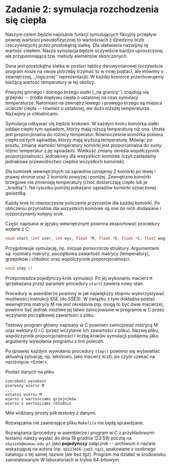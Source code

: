 # Zadanie 2: symulacja rozchodzenia się ciepła

Naszym celem będzie napisanie funkcji symulujących fikcyjny przepływ
pewnej wartości pseudofizycznej (o wartościach z dziedziny liczb 
rzeczywistych) przez prostokątną siatkę.  Dla ułatwienia nazwijmy tę
wartość ciepłem.  Nasza symulacja będzie oczywiście bardzo uproszczona,
ale przypominająca tzw. metody elementów skończonych.

Dana jest prostokątna siatka w postaci tablicy dwuwymiarowej
(oczywiście program może na swoje potrzeby trzymać to w innej postaci,
ale mówimy o zewnętrznej, ,,logicznej'' reprezentacji).  W każdej
komórce przechowujemy bieżącą wartość temperatury w tej okolicy.

Powyżej górnego i dolnego brzegu siatki (,,na granicy'') znajdują się
grzejniki -- źródła dopływu ciepła o ustalonej na czas symulacji 
temperaturze.  Natomiast na zewnątrz lewego i prawego brzegu są miejsca
ucieczki ciepła -- również o ustalonej, ale dużo niższej temperaturze.
Nazwijmy je chłodnicami.

Symulacja odbywać się będzie krokowo.  W każdym kroku komórka siatki
oddaje ciepło tym sąsiadom, którzy mają niższą temperaturę niż ona.
Utrata jest proporcjonalna do różnicy temperatur.  Równocześnie komórka
pobiera ciepło od tych sąsiadów, którzy mają wyższą temperaturę.
Mówiąc po prostu, zmiana wartości temperatury komórki jest proporcjonalna
do sumy różnic temperatur z jej sąsiadami.  Wielkość zmiany określa
współczynnik proporcjonalności, jednakowy dla wszystkich komórek (czyli
zakładamy jednakowe przewodnictwo cieplne wszystkich komórek).

Dla komórek wewnętrznych za sąsiednie uznajemy 2 komórki po lewej
i prawej stronie oraz 2 komórki powyżej i poniżej.  Zewnętrzne komórki 
brzegowe nie zmieniają temperatury (choć dostarczają ciepło lub je
,,kradną'').  Na rysunku poniżej pokazano sąsiadów komórki oznaczonej 
gwiazdką.

Każdy krok to równoczesne policzenie przyrostów dla każdej komórki.
Po obliczeniu przyrostów dla wszystkich komórek są one do nich dodawane
i rozpoczynamy kolejny krok. 

Część napisana w języku wewnętrznym powinna eksportować procedury
wołane z C:
```c
void start (int szer, int wys, float *M, float *G, float *C, float waga)
```
Przygotowuje symulację, np. inicjuje pomocnicze struktury.
Argumentami są: rozmiary matrycy, początkowa zawartość matrycy
(temperatury), grzejników i chłodnic oraz wspólczynnik proporcjonalności.
```c
void step ()
```
Przeprowadza pojedynczy krok symulacji.  Po jej wykonaniu macierz
<code>M</code> (przekazana przez parametr procedury <code>start</code>) zawiera nowy stan.

Procedury w asemblerze powinny w jak największy stopniu wykorzystywać
możliwości instrukcji SSE (do SSE3).  W związku z tym dokładna postać 
wewnętrzna matrycy M nie jest określona (np. mogą to być dwie macierze), 
powinno być jednak możliwe jej łatwe zainicjowanie w programie w C 
przez wczytanie początkowej zawartości z pliku.

Testowy program główny napisany w C powinien zainicjować matrycę M
oraz wektory G i C (przez wczytanie ich zawartości z pliku).
Nazwę pliku, wspólczynnik proporcjonalności i liczbę kroków symulacji
podajemy jako argumenty wywołania programu z linii poleceń.

Po (prawie) każdym wywołaniu procedury `step()`
powinno się wyświetlać aktualną sytuację, np. tekstowo, jako
macierz liczb, po czym czekać na naciśnięcie &lt;Enter&gt;.

Postać danych na pliku
```
szerokość wysokość
pierwszy wiersz M
....
ostatni wiersz M
wiersz z wartościami grzejników
wiersz z wartościami chłodnic
```

Mile widziany prosty plik testowy z danymi.

Rozwiązania nie zawierające pliku `Makefile` nie będą sprawdzane.

Rozwiązania (procedury w asemblerze i program w C z przykładowymi 
testami) należy wysłać do dnia 19 grudnia (23:59) pocztą na 
`zbyszek@mimuw.edu.pl` jako **pojedynczy**
załącznik -- archiwum o nazwie wskazującej na autora (np.
`ab123456-zad2.tgz`), spakowane z osobnego katalogu o tej samej
nazwie (ale bez tgz).  Program ma działać w środowisku zainstalowanym 
W laboratoriach w trybie 64-bitowym.

